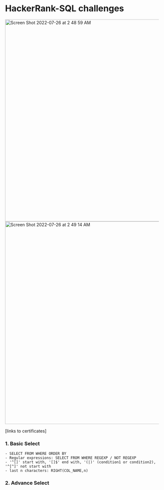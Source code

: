 # HackerRank-SQL challenges

<img width="663" alt="Screen Shot 2022-07-26 at 2 48 59 AM" src="https://user-images.githubusercontent.com/89289320/180941740-eee795c2-0366-4ae2-a6d6-575abab26a9f.png">
<img width="665" alt="Screen Shot 2022-07-26 at 2 49 14 AM" src="https://user-images.githubusercontent.com/89289320/180941781-8319f797-f660-4dc0-98fe-38c13b6b081e.png">

[links to certificates]

### 1. Basic Select 

    - SELECT FROM WHERE ORDER BY
    - Regular expressions: SELECT FROM WHERE REGEXP / NOT REGEXP 
    - '^[]' start with, '[]$' end with, '(|)' (condition1 or condition2), '^[^]' not start with
    - last n characters: RIGHT(COL_NAME,n)

### 2. Advance Select


